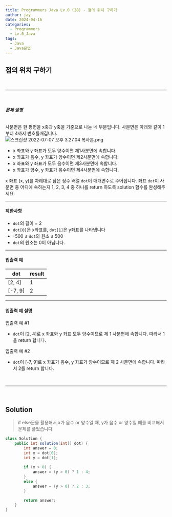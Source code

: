 ```yaml
---
title: Programmers Java Lv.0 (28) - 점의 위치 구하기
author: jay
date: 2024-04-16
categories:
  - Programmers
  - Lv.0_Java
tags:
  - Java
  - Java문법
---
```

## **점의 위치 구하기**

<br />

---

<br/>

###### **문제 설명**

사분면은 한 평면을 x축과 y축을 기준으로 나눈 네 부분입니다. 사분면은 아래와 같이 1부터 4까지 번호를매깁니다.  
![스크린샷 2022-07-07 오후 3.27.04 복사본.png](https://grepp-programmers.s3.ap-northeast-2.amazonaws.com/files/production/b58d4788-42fa-44fa-af50-481907e65473/%E1%84%89%E1%85%B3%E1%84%8F%E1%85%B3%E1%84%85%E1%85%B5%E1%86%AB%E1%84%89%E1%85%A3%E1%86%BA%202022-07-07%20%E1%84%8B%E1%85%A9%E1%84%92%E1%85%AE%203.27.04%20%E1%84%87%E1%85%A9%E1%86%A8%E1%84%89%E1%85%A1%E1%84%87%E1%85%A9%E1%86%AB.png)

- x 좌표와 y 좌표가 모두 양수이면 제1사분면에 속합니다.
- x 좌표가 음수, y 좌표가 양수이면 제2사분면에 속합니다.
- x 좌표와 y 좌표가 모두 음수이면 제3사분면에 속합니다.
- x 좌표가 양수, y 좌표가 음수이면 제4사분면에 속합니다.

x 좌표 (x, y)를 차례대로 담은 정수 배열 `dot`이 매개변수로 주어집니다. 좌표 `dot`이 사분면 중 어디에 속하는지 1, 2, 3, 4 중 하나를 return 하도록 solution 함수를 완성해주세요.

---

#### **제한사항**

- `dot`의 길이 = 2
- `dot[0]`은 x좌표를, `dot[1]`은 y좌표를 나타냅니다
- -500 ≤ `dot`의 원소 ≤ 500
- `dot`의 원소는 0이 아닙니다.

---

#### **입출력 예**

|dot|result|
|---|---|
|[2, 4]|1|
|[-7, 9]|2|

---

#### **입출력 예 설명**

입출력 예 #1

- `dot`이 [2, 4]로 x 좌표와 y 좌표 모두 양수이므로 제 1 사분면에 속합니다. 따라서 1을 return 합니다.

입출력 예 #2

- `dot`이 [-7, 9]로 x 좌표가 음수, y 좌표가 양수이므로 제 2 사분면에 속합니다. 따라서 2를 return 합니다.

<br />

---

<br/>

## **Solution**

> if else문을 활용해서 x가 음수 or 양수일 때, y가 음수 or 양수일 때를 비교해서 문제를 풀었습니다.

```java
class Solution {
    public int solution(int[] dot) {
        int answer = 0;
        int x = dot[0];
        int y = dot[1];
        
        if (x > 0) {
            answer = (y > 0) ? 1 : 4;
        } 
        else {
            answer = (y > 0) ? 2 : 3;
        }

        return answer;
    }
}
```